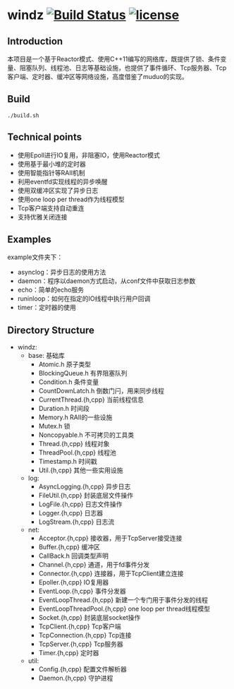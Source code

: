 # windz [![Build Status](https://travis-ci.org/Crystalwindz/windz.svg?branch=master)](https://travis-ci.org/Crystalwindz/windz) [![license](https://img.shields.io/github/license/mashape/apistatus.svg)](https://opensource.org/licenses/MIT)

## Introduction

本项目是一个基于Reactor模式、使用C++11编写的网络库，既提供了锁、条件变量、阻塞队列、线程池、日志等基础设施，也提供了事件循环、Tcp服务器、Tcp客户端、定时器、缓冲区等网络设施，高度借鉴了muduo的实现。

## Build

~~~
./build.sh
~~~

## Technical points

* 使用Epoll进行IO复用，非阻塞IO，使用Reactor模式
* 使用基于最小堆的定时器
* 使用智能指针等RAII机制
* 利用eventfd实现线程的异步唤醒
* 使用双缓冲区实现了异步日志
* 使用one loop per thread作为线程模型
* Tcp客户端支持自动重连
* 支持优雅关闭连接

## Examples

example文件夹下：

* asynclog：异步日志的使用方法
* daemon：程序以daemon方式启动，从conf文件中获取日志参数
* echo：简单的echo服务
* runinloop：如何在指定的IO线程中执行用户回调
* timer：定时器的使用

## Directory Structure

* windz:
  * base: 基础库
    * Atomic.h 原子类型
    * BlockingQueue.h 有界阻塞队列
    * Condition.h 条件变量
    * CountDownLatch.h 倒数门闩，用来同步线程
    * CurrentThread.{h,cpp} 当前线程信息
    * Duration.h 时间段
    * Memory.h RAII的一些设施
    * Mutex.h 锁
    * Noncopyable.h 不可拷贝的工具类
    * Thread.{h,cpp} 线程对象
    * ThreadPool.{h,cpp} 线程池
    * Timestamp.h 时间戳
    * Util.{h,cpp} 其他一些实用设施
  * log:
    * AsyncLogging.{h,cpp} 异步日志
    * FileUtil.{h,cpp} 封装底层文件操作
    * LogFile.{h,cpp} 日志文件操作
    * Logger.{h,cpp} 日志器
    * LogStream.{h,cpp} 日志流
  * net:
    * Acceptor.{h,cpp} 接收器，用于TcpServer接受连接
    * Buffer.{h,cpp} 缓冲区
    * CallBack.h 回调类型声明
    * Channel.{h,cpp} 通道，用于fd事件分发
    * Connector.{h,cpp} 连接器，用于TcpClient建立连接
    * Epoller.{h,cpp} IO复用器
    * EventLoop.{h,cpp} 事件分发器
    * EventLoopThread.{h,cpp} 新建一个专门用于事件分发的线程
    * EventLoopThreadPool.{h,cpp} one loop per thread线程模型
    * Socket.{h,cpp} 封装底层socket操作
    * TcpClient.{h,cpp} Tcp客户端
    * TcpConnection.{h,cpp} Tcp连接
    * TcpServer.{h,cpp} Tcp服务器
    * Timer.{h,cpp} 定时器
  * util:
    * Config.{h,cpp} 配置文件解析器
    * Daemon.{h,cpp} 守护进程
